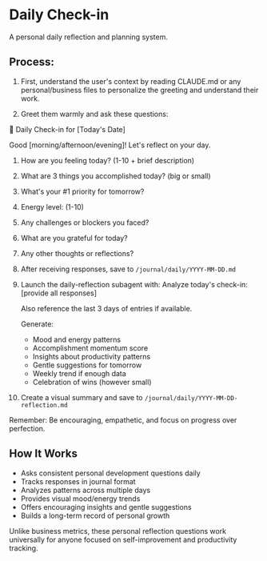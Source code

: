 # Daily Check-in

A personal daily reflection and planning system.

## Process:

1. First, understand the user's context by reading CLAUDE.md or any personal/business files to personalize the greeting and understand their work.

2. Greet them warmly and ask these questions:

🌅 Daily Check-in for [Today's Date]

Good [morning/afternoon/evening]! Let's reflect on your day.

1. How are you feeling today? (1-10 + brief description)
2. What are 3 things you accomplished today? (big or small)
3. What's your #1 priority for tomorrow?
4. Energy level: (1-10)
5. Any challenges or blockers you faced?
6. What are you grateful for today?
7. Any other thoughts or reflections?

3. After receiving responses, save to `/journal/daily/YYYY-MM-DD.md`

4. Launch the daily-reflection subagent with:
   Analyze today's check-in:
   [provide all responses]
   
   Also reference the last 3 days of entries if available.
   
   Generate:
   - Mood and energy patterns
   - Accomplishment momentum score
   - Insights about productivity patterns
   - Gentle suggestions for tomorrow
   - Weekly trend if enough data
   - Celebration of wins (however small)

5. Create a visual summary and save to `/journal/daily/YYYY-MM-DD-reflection.md`

Remember: Be encouraging, empathetic, and focus on progress over perfection.

## How It Works

- Asks consistent personal development questions daily
- Tracks responses in journal format
- Analyzes patterns across multiple days
- Provides visual mood/energy trends
- Offers encouraging insights and gentle suggestions
- Builds a long-term record of personal growth

Unlike business metrics, these personal reflection questions work universally for anyone focused on self-improvement and productivity tracking.